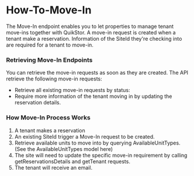 # How-To-Move-In

The Move-In endpoint enables you to let properties to manage tenant move-ins together with QuikStor. A move-in request is created when a tenant make a reservation. Information of the SiteId they're checking into are required for a tenant to move-in. 

### Retrieving Move-In Endpoints

You can retrieve the move-in requests as soon as they are created. The API retrieve the following move-in requests: 

- Retrieve all existing move-in requests by status: 
- Require more information of the tenant moving in by updating the reservation details. 


### How Move-In Process Works

1. A tenant makes a reservation 
2. An existing SiteId trigger a Move-In request to be created. 
3. Retrieve available units to move into by querying AvailableUnitTypes. (See the AvailableUnitTypes model here) 
4. The site will need to update the specific move-in requirement by calling getReservationsDetails and getTenant requests. 
5. The tenant will receive an email. 